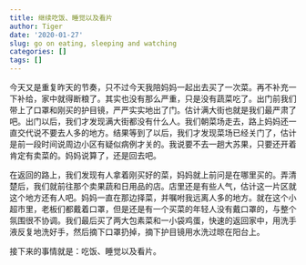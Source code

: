 ```yaml
---
title: 继续吃饭、睡觉以及看片
author: Tiger
date: '2020-01-27'
slug: go on eating, sleeping and watching
categories: []
tags: []
---
```


今天又是重复昨天的节奏，只不过今天我陪妈妈一起出去买了一次菜。再不补充一下补给，家中就得断粮了。其实也没有那么严重，只是没有蔬菜吃了。出门前我们带上了口罩和刚买的护目镜，严严实实地出了门。估计满大街也就是我们最严肃了吧。出门以后，我们才发现满大街都没有什么人。我们朝菜场走去，路上妈妈还一直交代说不要去人多的地方。结果等到了以后，我们才发现菜场已经关门了，估计是前一段时间说周边小区有疑似病例才关的。我说要不去一趟大苏果，只要还开着肯定有卖菜的。妈妈说算了，还是回去吧。

在返回的路上，我们发现有人拿着刚买好的菜，妈妈就上前问是在哪里买的。弄清楚后，我们就前往那个卖果蔬和日用品的店。店里还是有些人气，估计这一片区就这个地方还有人吧。妈妈一直在那边择菜，并嘱咐我远离人多的地方。就在这个小超市里，老板们都戴着口罩，但是还是有一个买菜的年轻人没有戴口罩的，与整个氛围很不协调。我们最后买了两大包素菜和一小袋鸡蛋，快速的返回家中，用洗手液反复地洗好手，然后摘下口罩扔掉，摘下护目镜用水洗过晾在阳台上。

接下来的事情就是：吃饭、睡觉以及看片。
